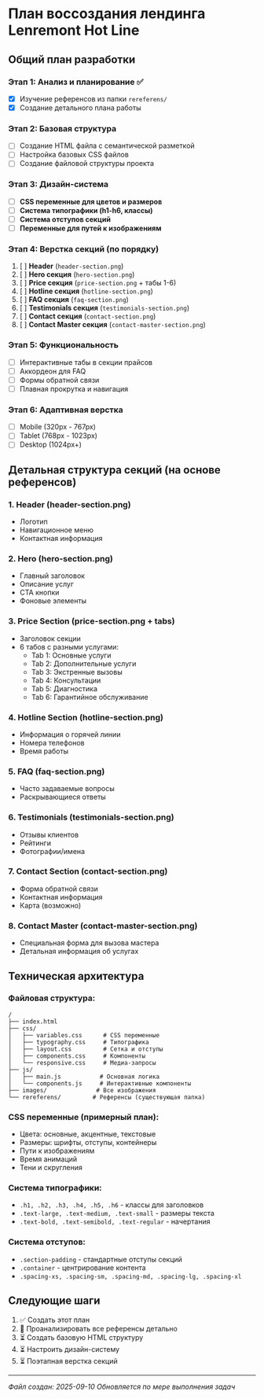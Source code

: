 # План воссоздания лендинга Lenremont Hot Line

## Общий план разработки

### Этап 1: Анализ и планирование ✅
- [x] Изучение референсов из папки `rereferens/`
- [x] Создание детального плана работы

### Этап 2: Базовая структура
- [ ] Создание HTML файла с семантической разметкой
- [ ] Настройка базовых CSS файлов
- [ ] Создание файловой структуры проекта

### Этап 3: Дизайн-система
- [ ] **CSS переменные для цветов и размеров**
- [ ] **Система типографики (h1-h6, классы)**
- [ ] **Система отступов секций**
- [ ] **Переменные для путей к изображениям**

### Этап 4: Верстка секций (по порядку)
1. [ ] **Header** (`header-section.png`)
2. [ ] **Hero секция** (`hero-section.png`)
3. [ ] **Price секция** (`price-section.png` + табы 1-6)
4. [ ] **Hotline секция** (`hotline-section.png`)
5. [ ] **FAQ секция** (`faq-section.png`)
6. [ ] **Testimonials секция** (`testimonials-section.png`)
7. [ ] **Contact секция** (`contact-section.png`)
8. [ ] **Contact Master секция** (`contact-master-section.png`)

### Этап 5: Функциональность
- [ ] Интерактивные табы в секции прайсов
- [ ] Аккордеон для FAQ
- [ ] Формы обратной связи
- [ ] Плавная прокрутка и навигация

### Этап 6: Адаптивная верстка
- [ ] Mobile (320px - 767px)
- [ ] Tablet (768px - 1023px)
- [ ] Desktop (1024px+)

## Детальная структура секций (на основе референсов)

### 1. Header (header-section.png)
- Логотип
- Навигационное меню
- Контактная информация

### 2. Hero (hero-section.png)
- Главный заголовок
- Описание услуг
- CTA кнопки
- Фоновые элементы

### 3. Price Section (price-section.png + tabs)
- Заголовок секции
- 6 табов с разными услугами:
  - Tab 1: Основные услуги
  - Tab 2: Дополнительные услуги
  - Tab 3: Экстренные вызовы
  - Tab 4: Консультации
  - Tab 5: Диагностика
  - Tab 6: Гарантийное обслуживание

### 4. Hotline Section (hotline-section.png)
- Информация о горячей линии
- Номера телефонов
- Время работы

### 5. FAQ (faq-section.png)
- Часто задаваемые вопросы
- Раскрывающиеся ответы

### 6. Testimonials (testimonials-section.png)
- Отзывы клиентов
- Рейтинги
- Фотографии/имена

### 7. Contact Section (contact-section.png)
- Форма обратной связи
- Контактная информация
- Карта (возможно)

### 8. Contact Master (contact-master-section.png)
- Специальная форма для вызова мастера
- Детальная информация об услугах

## Техническая архитектура

### Файловая структура:
```
/
├── index.html
├── css/
│   ├── variables.css      # CSS переменные
│   ├── typography.css     # Типографика
│   ├── layout.css         # Сетка и отступы
│   ├── components.css     # Компоненты
│   └── responsive.css     # Медиа-запросы
├── js/
│   ├── main.js           # Основная логика
│   └── components.js     # Интерактивные компоненты
├── images/              # Все изображения
└── rereferens/         # Референсы (существующая папка)
```

### CSS переменные (примерный план):
- Цвета: основные, акцентные, текстовые
- Размеры: шрифты, отступы, контейнеры
- Пути к изображениям
- Время анимаций
- Тени и скругления

### Система типографики:
- `.h1, .h2, .h3, .h4, .h5, .h6` - классы для заголовков
- `.text-large, .text-medium, .text-small` - размеры текста
- `.text-bold, .text-semibold, .text-regular` - начертания

### Система отступов:
- `.section-padding` - стандартные отступы секций
- `.container` - центрирование контента
- `.spacing-xs, .spacing-sm, .spacing-md, .spacing-lg, .spacing-xl`

## Следующие шаги
1. ✅ Создать этот план
2. 🔄 Проанализировать все референсы детально
3. ⏳ Создать базовую HTML структуру
4. ⏳ Настроить дизайн-систему
5. ⏳ Поэтапная верстка секций

---
*Файл создан: 2025-09-10*
*Обновляется по мере выполнения задач*
